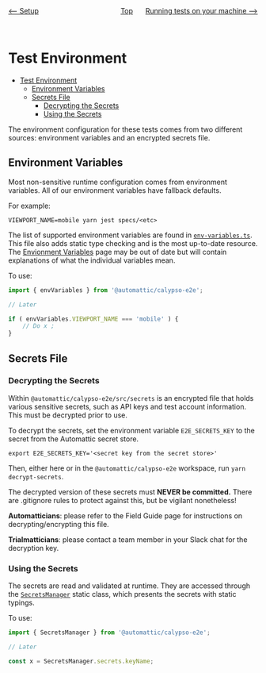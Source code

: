 <div style="width: 45%; float:left" align="left"><a href="./setup.md"><-- Setup</a> </div>
<div style="width: 5%; float:left" align="center"><a href="./../README.md">Top</a></div>
<div style="width: 45%; float:right"align="right"><a href="./tests_local.md">Running tests on your machine --></a> </div>

<br><br>

# Test Environment

<!-- TOC -->

- [Test Environment](#test-environment)
  - [Environment Variables](#environment-variables)
  - [Secrets File](#secrets-file)
    - [Decrypting the Secrets](#decrypting-the-secrets)
    - [Using the Secrets](#using-the-secrets)

<!-- /TOC -->

The environment configuration for these tests comes from two different sources: environment variables and an encrypted secrets file.

## Environment Variables

Most non-sensitive runtime configuration comes from environment variables. All of our environment variables have fallback defaults.

For example:

```
VIEWPORT_NAME=mobile yarn jest specs/<etc>
```

The list of supported environment variables are found in [`env-variables.ts`](../../../packages/calypso-e2e//src/env-variables.ts). This file also adds static type checking and is the most up-to-date resource. The [Envionment Variables](./environment_variables.md) page may be out of date but will contain explanations of what the individual variables mean.

To use:

```typescript
import { envVariables } from '@automattic/calypso-e2e';

// Later

if ( envVariables.VIEWPORT_NAME === 'mobile' ) {
	// Do x ;
}
```

## Secrets File

### Decrypting the Secrets

Within `@automattic/calypso-e2e/src/secrets` is an encrypted file that holds various sensitive secrets, such as API keys and test account information. This must be decrypted prior to use.

To decrypt the secrets, set the environment variable `E2E_SECRETS_KEY` to the secret from the Automattic secret store.

```
export E2E_SECRETS_KEY='<secret key from the secret store>'
```

Then, either here or in the `@automattic/calypso-e2e` workspace, run `yarn decrypt-secrets`.

The decrypted version of these secrets must **NEVER be committed.** There are .gitignore rules to protect against this, but be vigilant nonetheless!

**Automatticians**: please refer to the Field Guide page for instructions on decrypting/encrypting this file.

**Trialmatticians**: please contact a team member in your Slack chat for the decryption key.

### Using the Secrets

The secrets are read and validated at runtime. They are accessed through the [`SecretsManager`](../../../packages/calypso-e2e/src/secrets/secrets-manager.ts) static class, which presents the secrets with static typings.

To use:

```typescript
import { SecretsManager } from '@automattic/calypso-e2e';

// Later

const x = SecretsManager.secrets.keyName;
```
